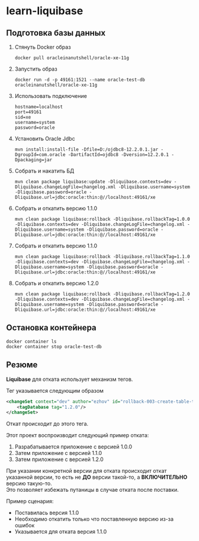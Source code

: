 # learn-liquibase

## Подготовка базы данных

1. Стянуть Docker образ
    ```
    docker pull oracleinanutshell/oracle-xe-11g
    ```
1. Запустить образ
    ```
    docker run -d -p 49161:1521 --name oracle-test-db oracleinanutshell/oracle-xe-11g
    ```
1. Использовать подключение
    ```properties
    hostname=localhost
    port=49161
    sid=xe
    username=system
    password=oracle
    ```
1. Установить Oracle Jdbc
    ```
    mvn install:install-file -Dfile=D:/ojdbc8-12.2.0.1.jar -DgroupId=com.oracle -DartifactId=ojdbc8 -Dversion=12.2.0.1 -Dpackaging=jar
    ``` 

1. Собрать и накатить БД
    ``` 
    mvn clean package liquibase:update -Dliquibase.contexts=dev -Dliquibase.changeLogFile=changelog.xml -Dliquibase.username=system -Dliquibase.password=oracle -Dliquibase.url=jdbc:oracle:thin:@//localhost:49161/xe
    ```

1. Собрать и откатить версию 1.1.0
    ```
    mvn clean package liquibase:rollback -Dliquibase.rollbackTag=1.0.0  -Dliquibase.contexts=dev -Dliquibase.changeLogFile=changelog.xml -Dliquibase.username=system -Dliquibase.password=oracle -Dliquibase.url=jdbc:oracle:thin:@//localhost:49161/xe
    ```
1. Собрать и откатить версию 1.1.0
    ```
    mvn clean package liquibase:rollback -Dliquibase.rollbackTag=1.1.0  -Dliquibase.contexts=dev -Dliquibase.changeLogFile=changelog.xml -Dliquibase.username=system -Dliquibase.password=oracle -Dliquibase.url=jdbc:oracle:thin:@//localhost:49161/xe
    ```
1. Собрать и откатить версию 1.2.0
    ```
    mvn clean package liquibase:rollback -Dliquibase.rollbackTag=1.2.0  -Dliquibase.contexts=dev -Dliquibase.changeLogFile=changelog.xml -Dliquibase.username=system -Dliquibase.password=oracle -Dliquibase.url=jdbc:oracle:thin:@//localhost:49161/xe
    ```
   
## Остановка контейнера   
```
docker container ls 
docker container stop oracle-test-db
```   

## Резюме

**Liquibase** для отката использует механизм тегов.

Тег указывается следующим образом
```xml
<changeSet context="dev" author="ezhov" id="rollback-003-create-table-test_table_two-dev">
    <tagDatabase tag="1.2.0"/>
</changeSet>
```

Откат происходит до этого тега.

Этот проект воспроизводит следующий пример отката:
1. Разрабатывается приложение с версией 1.0.0
1. Затем приложение с версией 1.1.0
1. Затем приложение с версией 1.2.0
 
При указании конкретной версии для отката происходит откат указанной версии, то есть не **ДО** версии такой-то, а **ВКЛЮЧИТЕЛЬНО** версию такую-то.  
Это позволяет избежать путаницы в случае отката после поставки.  

Пример сценария: 
- Поставилась версия 1.1.0
- Необходимо откатить только что поставленную версию из-за ошибок
- Указывается для отката версия 1.1.0 